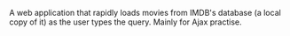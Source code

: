 A web application that rapidly loads movies from IMDB's database (a local copy of it) as the user types the query. Mainly for Ajax practise.